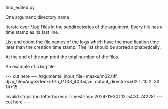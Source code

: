 find_edited.py

One argument: directory name

Iterate over *.log files in the subdirectories of the argument.
Every file has a time stamp as its last line.

List and count the file names of the logs which have the modification
time later than the creation time stamp. The list should be sorted
alphabetically.

At the end of the run print the total number of the files.

An example of a log file:

--- cut here ---
Arguments: input_file=masks/m02.tiff, djvu_file=Augezdecki-01a_PT08_403.djvu, output_directory=02
1: 10
2: 33 14+15

Invalid strips (no letterboxes):
Timestamp: 2024-11-30T12:54:30.742281
--- cut here ---


